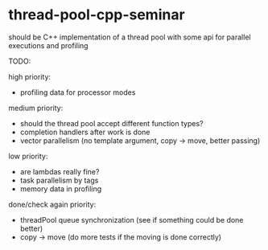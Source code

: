 # thread-pool-cpp-seminar

should be C++ implementation of a thread pool with some api for parallel executions and profiling 

TODO:

high priority:
 - profiling data for processor modes
 
medium priority:
 - should the thread pool accept different function types?
 - completion handlers after work is done
 - vector parallelism (no template argument, copy -> move, better passing)
 
low priority:
 - are lambdas really fine?
 - task parallelism by tags
 - memory data in profiling
 
done/check again priority:
 - threadPool queue synchronization (see if something could be done better)
 - copy -> move (do more tests if the moving is done correctly)
